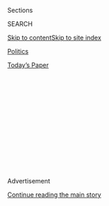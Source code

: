 <div id="app">

<div>

<div>

<div>

<div class="NYTAppHideMasthead css-1q2w90k e1suatyy0">

<div class="section css-ui9rw0 e1suatyy2">

<div class="css-eph4ug er09x8g0">

<div class="css-6n7j50">

</div>

<span class="css-1dv1kvn">Sections</span>

<div class="css-10488qs">

<span class="css-1dv1kvn">SEARCH</span>

</div>

[Skip to content](#site-content)[Skip to site
index](#site-index)

</div>

<div id="masthead-section-label" class="css-1wr3we4 eaxe0e00">

[Politics](https://www.nytimes.com/section/politics)

</div>

<div class="css-10698na e1huz5gh0">

</div>

</div>

<div id="masthead-bar-one" class="section hasLinks css-15hmgas e1csuq9d3">

<div class="css-uqyvli e1csuq9d0">

</div>

<div class="css-1uqjmks e1csuq9d1">

</div>

<div class="css-9e9ivx">

[](https://myaccount.nytimes.com/auth/login?response_type=cookie&client_id=vi)

</div>

<div class="css-1bvtpon e1csuq9d2">

[Today’s
Paper](https://www.nytimes.com/section/todayspaper)

</div>

</div>

</div>

</div>

<div data-aria-hidden="false">

<div id="site-content" data-role="main">

<div>

<div class="css-1aor85t" style="opacity:0.000000001;z-index:-1;visibility:hidden">

<div class="css-1hqnpie">

<div class="css-epjblv">

<span class="css-17xtcya">[Politics](/section/politics)</span><span class="css-x15j1o">|</span><span class="css-fwqvlz">What
Is the Logan
Act?</span>

</div>

<div class="css-k008qs">

<div class="css-1iwv8en">

<span class="css-18z7m18"></span>

<div>

</div>

</div>

<span class="css-1n6z4y">https://nyti.ms/2lMeKm5</span>

<div class="css-1705lsu">

<div class="css-4xjgmj">

<div class="css-4skfbu" data-role="toolbar" data-aria-label="Social Media Share buttons, Save button, and Comments Panel with current comment count" data-testid="share-tools">

  - 
  - 
  - 
  - 
    
    <div class="css-6n7j50">
    
    </div>

  - 

</div>

</div>

</div>

</div>

</div>

</div>

<div class="css-13pd83m">

</div>

<div id="top-wrapper" class="css-1sy8kpn">

<div id="top-slug" class="css-l9onyx">

Advertisement

</div>

[Continue reading the main
story](#after-top)

<div class="ad top-wrapper" style="text-align:center;height:100%;display:block;min-height:250px">

<div id="top" class="place-ad" data-position="top" data-size-key="top">

</div>

</div>

<div id="after-top">

</div>

</div>

<div id="sponsor-wrapper" class="css-1hyfx7x">

<div id="sponsor-slug" class="css-19vbshk">

Supported by

</div>

[Continue reading the main
story](#after-sponsor)

<div id="sponsor" class="ad sponsor-wrapper" style="text-align:center;height:100%;display:block">

</div>

<div id="after-sponsor">

</div>

</div>

<div class="css-1vkm6nb ehdk2mb0">

# What Is the Logan Act?

</div>

<div class="css-79elbk" data-testid="photoviewer-wrapper">

<div class="css-z3e15g" data-testid="photoviewer-wrapper-hidden">

</div>

<div class="css-1a48zt4 ehw59r15" data-testid="photoviewer-children">

![<span class="css-16f3y1r e13ogyst0" data-aria-hidden="true">Retired
Lt. Gen. Michael T. Flynn before the inauguration of President Trump
last
month.</span><span class="css-cnj6d5 e1z0qqy90" itemprop="copyrightHolder"><span class="css-1ly73wi e1tej78p0">Credit...</span><span><span>Doug
Mills/The New York
Times</span></span></span>](https://static01.nyt.com/images/2017/02/15/us/15logan/15logan-articleLarge.jpg?quality=75&auto=webp&disable=upscale)

</div>

</div>

<div class="css-xt80pu e12qa4dv0">

<div class="css-18e8msd">

<div class="css-vp77d3 epjyd6m0">

<div class="css-1baulvz">

By [<span class="css-1baulvz last-byline" itemprop="name">Charlie
Savage</span>](http://www.nytimes.com/by/charlie-savage)

</div>

</div>

  - Feb. 14,
    2017

  - 
    
    <div class="css-4xjgmj">
    
    <div class="css-d8bdto" data-role="toolbar" data-aria-label="Social Media Share buttons, Save button, and Comments Panel with current comment count" data-testid="share-tools">
    
      - 
      - 
      - 
      - 
        
        <div class="css-6n7j50">
        
        </div>
    
      - 
    
    </div>
    
    </div>

</div>

</div>

<div class="section meteredContent css-1r7ky0e" name="articleBody" itemprop="articleBody">

<div class="css-1fanzo5 StoryBodyCompanionColumn">

<div class="css-53u6y8">

The [resignation under
pressure](https://www.nytimes.com/2017/02/13/us/politics/donald-trump-national-security-adviser-michael-flynn.html)
on Monday night of President Trump’s national security adviser, Michael
T. Flynn, centers on the F.B.I.’s scrutiny of his phone calls in late
2016 with the Russian ambassador, Sergey I. Kislyak. The two apparently
discussed sanctions the Obama administration was developing to punish
Russia over allegations of interference in the 2016 presidential
election; officials have asserted that Russia hacked Democratic emails
and provided them to WikiLeaks for publication to help Mr. Trump.

As a political matter, Mr. Flynn’s fall may have more to do with having
misled the vice president-elect at the time, Mike Pence, who [falsely
told the
public](http://www.cbsnews.com/news/face-the-nation-transcript-january-15-2017-pence-manchin-gingrich/)
that there had been no discussion of sanctions, or with [chaos and
dysfunction](https://www.nytimes.com/2017/02/12/us/politics/national-security-council-turmoil.html)
on the National Security Council on his watch, than with any realistic
legal exposure. But the affair has elevated interest in a law called the
Logan Act.

## What is the Logan Act?

The Logan Act is [a 1799
statute](https://www.law.cornell.edu/uscode/text/18/953) that bars
private citizens from interfering with diplomatic relations between the
United States and foreign governments. It makes it a felony, punishable
by a fine or imprisonment of up to three years, if an American citizen,
without government authorization, interacts “with any foreign government
or any officer or agent thereof, with intent to influence the measures
or conduct of any foreign government or of any officer or agent thereof,
in relation to any disputes or controversies with the United States, or
to defeat the measures of the United States.”

## Does the act apply to a president-elect and his transition team?

As a preliminary matter, it remains unclear whether then-President-elect
Trump — as opposed to Mr. Pence — knew about Mr. Flynn’s conversations
with the Russian ambassador. (After the announcement by the Russian
president, Vladimir V. Putin, that he would not expel American officials
in response to new sanctions because there would soon be a different
president, Mr. Trump responded with a Twitter
[post](https://twitter.com/realDonaldTrump/status/814919370711461890?ref_src=twsrc%5Etfw)
that said, “Great move on delay (by V. Putin) — I always knew he was
very smart\!”)

</div>

</div>

<div class="css-1fanzo5 StoryBodyCompanionColumn">

<div class="css-53u6y8">

But even if Mr. Trump sanctioned the conversation, on its face the Logan
Act appears to apply to a president-elect and his top aides, said
Laurence Tribe, a Harvard Law School constitutional law professor.

“A president-elect is not an official of the United States,” Mr. Tribe
said. “There is no reason why the Logan Act would not apply to the
president-elect since it applies to all private citizens, and the people
working on the transition are all working in a private-citizen capacity.
They have not taken the oath, so they are covered by the act — to the
extent that
matters.”

</div>

</div>

<div style="max-width:100%;margin:0 auto">

<div class="css-17dprlf" data-id="100000004799217" data-slug="news-tips-article-promo" style="max-width:580px">

</div>

</div>

<div class="css-1fanzo5 StoryBodyCompanionColumn">

<div class="css-53u6y8">

## What is the history of prosecuting people under the Logan Act?

The Logan Act appears to be a so-called dead letter, meaning a law that
remains technically on the books but is essentially defunct or
toothless.

A [study by the Congressional Research Service
in 2015](https://fas.org/sgp/crs/misc/RL33265.pdf) said nobody has ever
been prosecuted under the statute and identified only one instance of an
indictment under the law: in 1803, the United States attorney in
Kentucky obtained from a grand jury an indictment of a Kentucky farmer
who had written an article in support of creating a separate nation in
the territory west of the fledgling United States that would be an ally
to France. But the prosecutor dropped the case. A recent [draft
scholarly
paper](https://poseidon01.ssrn.com/delivery.php?ID=224027017022099121070082026090107120034088085082033007113020114000022115104107023106005038115104046010035023078005096096027102121014024022061107126079029078089015087036049055088087120014001126002121007071106124122018031070093097075101077115022073103030&EXT=pdf)
posted online by a Federal Appeals Court law clerk identified a second
apparent such indictment, involving the [reported arrest
in 1852](http://query.nytimes.com/mem/archive-free/pdf?res=9406E4DB1331E234BC4D53DFB4668389649FDE)
of a man who wrote a letter to the president of Mexico.

</div>

</div>

<div class="css-1fanzo5 StoryBodyCompanionColumn">

<div class="css-53u6y8">

Legal scholars have also raised questions about whether the act violates
First Amendment free speech protections, although Mr. Tribe said he
believed it would be constitutional if applied narrowly to core
diplomatic negotiations with another government.

## How has the Logan Act been used?

The Logan Act has functioned primarily as rhetorical ammunition for the
party that holds the White House during partisan disputes over a foreign
policy matter. When White House opponents, usually in Congress, encroach
on diplomatic matters, invoking the Logan Act enables the pro-White
House party to denounce the other side as not just wrongheaded but
lawbreakers.

During the Reagan administration, for example, the Democratic speaker of
the House, Jim Wright of Texas, [tried to help develop a peace deal in
Nicaragua](http://www.nytimes.com/1987/11/15/weekinreview/peace-salvo-sandinistas-launch-an-offensive-on-capitol-hill.html)
by interacting directly with its president, Daniel Ortega Saavedra, even
as the Reagan administration took a harder line and supported
overthrowing the Sandinista government. Similarly, during the Obama
administration, 47 Republican senators signed a letter to the government
of Iran [warning the
ayatollahs](https://www.nytimes.com/2015/03/10/world/asia/white-house-faults-gop-senators-letter-to-irans-leaders.html)
that President Obama’s successor might not follow through on promises
Mr. Obama was making as part of negotiations over a deal to end Iran’s
nuclear program. During such debates, some White House defenders
portrayed the congressional opposition as having violated the Logan Act.

## Does that mean Mr. Flynn is not in any realistic legal trouble?

Given its history, it seems highly unlikely that the Justice Department
under Mr. Trump will try to prosecute Mr. Flynn for violating the Logan
Act. However, that would not rule out other legal problems.

For example, if it turns out that Mr. Flynn made a false statement not
just to Mr. Pence but also to F.B.I. agents about his conversations with
the Russian ambassador, that could be a [separate
offense](https://www.law.cornell.edu/uscode/text/18/1001) for which
there is a history of prosecuting high-level officials. Most recently,
late in the Obama administration, former Gen. James Cartwright [pleaded
guilty](https://www.nytimes.com/2016/10/18/us/marine-general-james-cartwright-leak-fbi.html)
to making false statements to F.B.I. agents investigating a leak about
cyberattacks on Iran’s nuclear program. Mr. Obama
[pardoned](https://www.nytimes.com/2017/01/17/us/politics/obama-pardons-james-cartwright-general-who-lied-to-fbi-in-leak-case.html)
him before leaving office.

</div>

</div>

</div>

<div>

</div>

<div>

</div>

<div>

</div>

<div>

<div id="bottom-wrapper" class="css-1ede5it">

<div id="bottom-slug" class="css-l9onyx">

Advertisement

</div>

[Continue reading the main
story](#after-bottom)

<div id="bottom" class="ad bottom-wrapper" style="text-align:center;height:100%;display:block;min-height:90px">

</div>

<div id="after-bottom">

</div>

</div>

</div>

</div>

</div>

## Site Index

<div>

</div>

## Site Information Navigation

  - [© <span>2020</span> <span>The New York Times
    Company</span>](https://help.nytimes.com/hc/en-us/articles/115014792127-Copyright-notice)

<!-- end list -->

  - [NYTCo](https://www.nytco.com/)
  - [Contact
    Us](https://help.nytimes.com/hc/en-us/articles/115015385887-Contact-Us)
  - [Work with us](https://www.nytco.com/careers/)
  - [Advertise](https://nytmediakit.com/)
  - [T Brand Studio](http://www.tbrandstudio.com/)
  - [Your Ad
    Choices](https://www.nytimes.com/privacy/cookie-policy#how-do-i-manage-trackers)
  - [Privacy](https://www.nytimes.com/privacy)
  - [Terms of
    Service](https://help.nytimes.com/hc/en-us/articles/115014893428-Terms-of-service)
  - [Terms of
    Sale](https://help.nytimes.com/hc/en-us/articles/115014893968-Terms-of-sale)
  - [Site
    Map](https://spiderbites.nytimes.com)
  - [Help](https://help.nytimes.com/hc/en-us)
  - [Subscriptions](https://www.nytimes.com/subscription?campaignId=37WXW)

</div>

</div>

</div>

</div>
